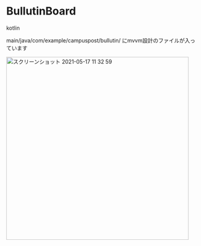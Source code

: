 # BullutinBoard
kotlin


main/java/com/example/campuspost/bullutin/ にmvvm設計のファイルが入っています


<img width="483" alt="スクリーンショット 2021-05-17 11 32 59" src="https://user-images.githubusercontent.com/75678016/118425220-aff84380-b703-11eb-9baa-8ff272504da4.png">

